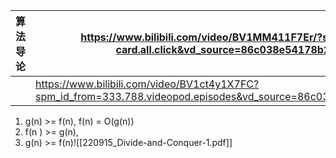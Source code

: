 
| 算法导论 | https://www.bilibili.com/video/BV1MM411F7Er/?spm_id_from=333.337.search-card.all.click&vd_source=86c038e54178b2c8db06f72a2c1b15da |
| ---- | --------------------------------------------------------------------------------------------------------------------------------- |
|      | https://www.bilibili.com/video/BV1ct4y1X7FC?spm_id_from=333.788.videopod.episodes&vd_source=86c038e54178b2c8db06f72a2c1b15da&p=2  |


1. g(n) >= f(n), f(n) = O(g(n))
2. f(n ) >= g(n),
3. g(n) >= f(n)![[220915_Divide-and-Conquer-1.pdf]]